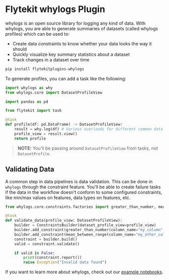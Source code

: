 # Flytekit whylogs Plugin

whylogs is an open source library for logging any kind of data. With whylogs,
you are able to generate summaries of datasets (called whylogs profiles) which
can be used to:

- Create data constraints to know whether your data looks the way it should
- Quickly visualize key summary statistics about a dataset
- Track changes in a dataset over time

```bash
pip install flytekitplugins-whylogs
```

To generate profiles, you can add a task like the following:

```python
import whylogs as why
from whylogs.core import DatasetProfileView

import pandas as pd

from flytekit import task

@task
def profile(df: pd.DataFrame) -> DatasetProfileView:
    result = why.log(df) # Various overloads for different common data types exist
    profile_view = result.view()
    return profile
```

>**NOTE:** You'll be passing around `DatasetProfileView` from tasks, not `DatasetProfile`.

## Validating Data

A common step in data pipelines is data validation. This can be done in
`whylogs` through the constraint feature. You'll be able to create failure tasks
if the data in the workflow doesn't conform to some configured constraints, like
min/max values on features, data types on features, etc.

```python
from whylogs.core.constraints.factories import greater_than_number, mean_between_range

@task
def validate_data(profile_view: DatasetProfileView):
    builder = ConstraintsBuilder(dataset_profile_view=profile_view)
    builder.add_constraint(greater_than_number(column_name="my_column", number=0.14))
    builder.add_constraint(mean_between_range(column_name="my_other_column", lower=2, upper=3))
    constraint = builder.build()
    valid = constraint.validate()

    if valid is False:
        print(constraint.report())
        raise Exception("Invalid data found")
```

If you want to learn more about whylogs, check out our [example notebooks](https://github.com/whylabs/whylogs/tree/mainline/python/examples).
